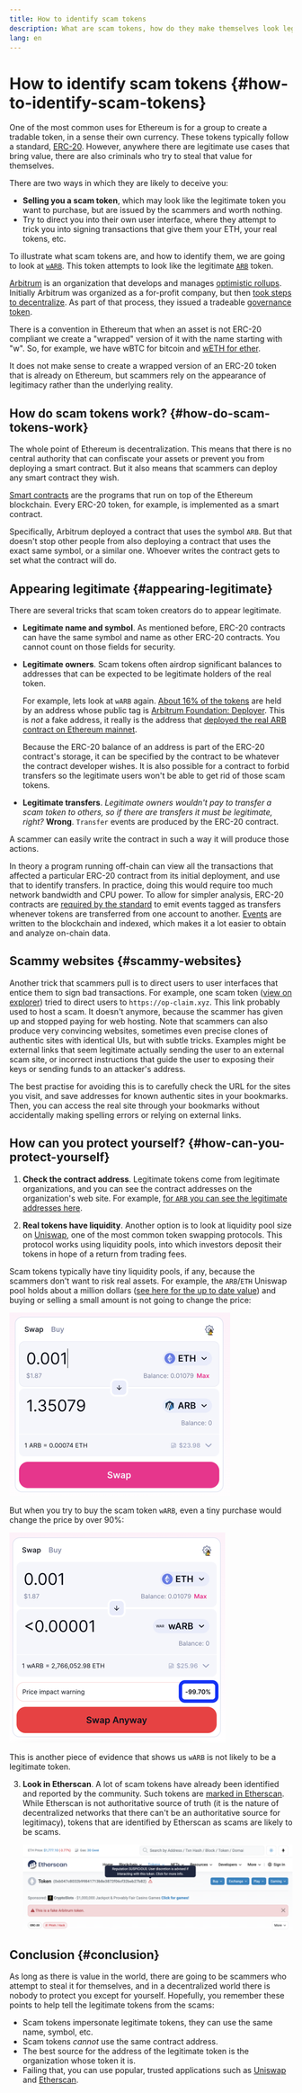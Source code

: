 ```yaml
---
title: How to identify scam tokens
description: What are scam tokens, how do they make themselves look legitimate, and how to detect them to avoid the scam.
lang: en
---
```


# How to identify scam tokens {#how-to-identify-scam-tokens}

One of the most common uses for Ethereum is for a group to create a tradable token, in a sense their own currency. These tokens typically follow a standard, [ERC-20](/developers/docs/standards/tokens/erc-20/). However, anywhere there are legitimate use cases that bring value, there are also criminals who try to steal that value for themselves.

There are two ways in which they are likely to deceive you:

- **Selling you a scam token**, which may look like the legitimate token you want to purchase, but are issued by the scammers and worth nothing.
- Try to direct you into their own user interface, where they attempt to trick you into signing transactions that give them your ETH, your real tokens, etc. 

To illustrate what scam tokens are, and how to identify them, we are going to look at [`wARB`](https://etherscan.io/token/0xb047c8032b99841713b8e3872f06cf32beb27b82). This token attempts to look like the legitimate [`ARB`](https://etherscan.io/address/0xb50721bcf8d664c30412cfbc6cf7a15145234ad1) token.

<ExpandableCard
title="What is ARB?"
contentPreview=''>

<a href="https://developer.arbitrum.io/intro/">Arbitrum</a> is an organization that develops and manages <a href="/developers/docs/scaling/optimistic-rollups/">optimistic rollups</a>. Initially Arbitrum was organized as a for-profit company, but then <a href="https://arbitrumfoundation.medium.com/arbitrum-the-next-phase-of-decentralization-e7f8b37b5226">took steps to decentralize</a>. As part of that process, they issued a tradeable <a href="/dao/#token-based-membership">governance token</a>.

</ExpandableCard>

<ExpandableCard
title="Why is the scam token called wARB?"
contentPreview=''>
  
There is a convention in Ethereum that when an asset is not ERC-20 compliant we create a "wrapped" version of it with the name starting with "w". So, for example, we have wBTC for bitcoin and <a href="https://cointelegraph.com/news/what-is-wrapped-ethereum-weth-and-how-does-it-work">wETH for ether</a>.
  
It does not make sense to create a wrapped version of an ERC-20 token that is already on Ethereum, but scammers rely on the appearance of legitimacy rather than the underlying reality.

</ExpandableCard>


## How do scam tokens work? {#how-do-scam-tokens-work}

The whole point of Ethereum is decentralization. This means that there is no central authority that can confiscate your assets or prevent you from deploying a smart contract. But it also means that scammers can deploy any smart contract they wish.

<ExpandableCard
title="What are smart contracts?"
contentPreview=''>
  
<a href="/developers/docs/smart-contracts/">Smart contracts</a> are the programs that run on top of the Ethereum blockchain. Every ERC-20 token, for example, is implemented as a smart contract.
  
</ExpandableCard>

Specifically, Arbitrum deployed a contract that uses the symbol `ARB`. But that doesn't stop other people from also deploying a contract that uses the exact same symbol, or a similar one. Whoever writes the contract gets to set what the contract will do.

## Appearing legitimate {#appearing-legitimate}

There are several tricks that scam token creators do to appear legitimate. 

- **Legitimate name and symbol**. As mentioned before, ERC-20 contracts can have the same symbol and name as other ERC-20 contracts. You cannot count on those fields for security.

- **Legitimate owners**. Scam tokens often airdrop significant balances to addresses that can be expected to be legitimate holders of the real token.

  For example, lets look at `wARB` again. [About 16% of the tokens](https://etherscan.io/token/0xb047c8032b99841713b8e3872f06cf32beb27b82?a=0x1c8db745abe3c8162119b9ef2c13864cd1fdd72f) are held by an address whose public tag is [Arbitrum Foundation: Deployer](https://etherscan.io/address/0x1c8db745abe3c8162119b9ef2c13864cd1fdd72f). This is *not* a fake address, it really is the address that [deployed the real ARB contract on Ethereum mainnet](https://etherscan.io/tx/0x242b50ab4fe9896cb0439cfe6e2321d23feede7eeceb31aa2dbb46fc06ed2670). 
  
  Because the ERC-20 balance of an address is part of the ERC-20 contract's storage, it can be specified by the contract to be whatever the contract developer wishes. It is also possible for a contract to forbid transfers so the legitimate users won't be able to get rid of those scam tokens.

- **Legitimate transfers**. *Legitimate owners wouldn't pay to transfer a scam token to others, so if there are transfers it must be legitimate, right?* **Wrong**. `Transfer` events are produced by the ERC-20 contract. 

A scammer can easily write the contract in such a way it will produce those actions.

<ExpandableCard
title="What are Transfer events?"
contentPreview=''>
  
In theory a program running off-chain can view all the transactions that affected a particular ERC-20 contract from its initial deployment, and use that to identify transfers. In practice, doing this would require too much network bandwidth and CPU power. To allow for simpler analysis, ERC-20 contracts are <a href="https://eips.ethereum.org/EIPS/eip-20#transfer-1">required by the standard</a> to emit events tagged as transfers whenever tokens are transferred from one account to another. <a href="https://docs.alchemy.com/docs/deep-dive-into-eth_getlogs#what-are-logs-or-events">Events</a> are written to the blockchain and indexed, which makes it a lot easier to obtain and analyze on-chain data.
  
</ExpandableCard>

## Scammy websites {#scammy-websites}

Another trick that scammers pull is to direct users to user interfaces that entice them to sign bad transactions. For example, one scam token ([view on explorer](https://optimistic.etherscan.io/token/0x15992f382d8c46d667b10dc8456dc36651af1452)) tried to direct users to `https://op-claim.xyz`. This link probably used to host a scam. It doesn't anymore, because the scammer has given up and stopped paying for web hosting.
Note that scammers can also produce very convincing websites, sometimes even precise clones of authentic sites with identical UIs, but with subtle tricks. Examples might be external links that seem legitimate actually sending the user to an external scam site, or incorrect instructions that guide the user to exposing their keys or sending funds to an attacker's address. 

The best practise for avoiding this is to carefully check the URL for the sites you visit, and save addresses for known authentic sites in your bookmarks. Then, you can access the real site through your bookmarks without accidentally making spelling errors or relying on external links.
## How can you protect yourself? {#how-can-you-protect-yourself}

1. **Check the contract address**. Legitimate tokens come from legitimate organizations, and you can see the contract addresses on the organization's web site. For example, [for `ARB` you can see the legitimate addresses here](https://docs.arbitrum.foundation/deployment-addresses#token). 

2. **Real tokens have liquidity**. Another option is to look at liquidity pool size on [Uniswap](https://uniswap.org/), one of the most common token swapping protocols. This protocol works using liquidity pools, into which investors deposit their tokens in hope of a return from trading fees.

Scam tokens typically have tiny liquidity pools, if any, because the scammers don't want to risk real assets. For example, the `ARB`/`ETH` Uniswap pool holds about a million dollars ([see here for the up to date value](https://info.uniswap.org/#/pools/0x755e5a186f0469583bd2e80d1216e02ab88ec6ca)) and buying or selling a small amount is not going to change the price:

   ![Buying a legitimate token](./uniswap-real.png)

   But when you try to buy the scam token `wARB`, even a tiny purchase would change the price by over 90%:

   ![Buying a scam token](./uniswap-scam.png)

   This is another piece of evidence that shows us `wARB` is not likely to be a legitimate token.

3. **Look in Etherscan**. A lot of scam tokens have already been identified and reported by the community. Such tokens are [marked in Etherscan](https://info.etherscan.com/etherscan-token-reputation/). While Etherscan is not authoritative source of truth (it is the nature of decentralized networks that there can't be an authoritative source for legitimacy), tokens that are identified by Etherscan as scams are likely to be scams.

   ![Scam token in Etherscan](./etherscan-scam.png)
   
   
## Conclusion {#conclusion}

As long as there is value in the world, there are going to be scammers who attempt to steal it for themselves, and in a decentralized world there is nobody to protect you except for yourself. Hopefully, you remember these points to help tell the legitimate tokens from the scams:

- Scam tokens impersonate legitimate tokens, they can use the same name, symbol, etc. 
- Scam tokens *cannot* use the same contract address.
- The best source for the address of the legitimate token is the organization whose token it is.
- Failing that, you can use popular, trusted applications such as [Uniswap](https://app.uniswap.org/#/swap) and [Etherscan](https://etherscan.io/).
